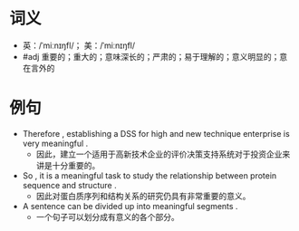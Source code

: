 # 词义
- 英：/ˈmiːnɪŋfl/； 美：/ˈmiːnɪŋfl/
- #adj 重要的；重大的；意味深长的；严肃的；易于理解的；意义明显的；意在言外的
# 例句
- Therefore , establishing a DSS for high and new technique enterprise is very meaningful .
	- 因此，建立一个适用于高新技术企业的评价决策支持系统对于投资企业来讲是十分重要的。
- So , it is a meaningful task to study the relationship between protein sequence and structure .
	- 因此对蛋白质序列和结构关系的研究仍具有非常重要的意义。
- A sentence can be divided up into meaningful segments .
	- 一个句子可以划分成有意义的各个部分。
